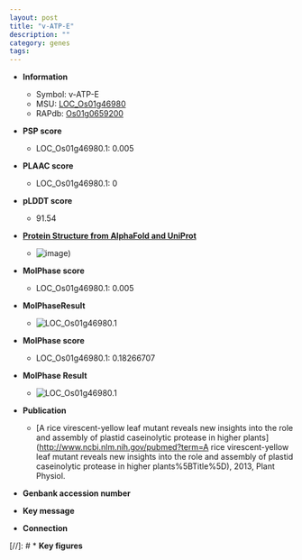 ```yaml
---
layout: post
title: "v-ATP-E"
description: ""
category: genes
tags: 
---
```


* **Information**  
    + Symbol: v-ATP-E  
    + MSU: [LOC_Os01g46980](http://rice.plantbiology.msu.edu/cgi-bin/ORF_infopage.cgi?orf=LOC_Os01g46980)  
    + RAPdb: [Os01g0659200](http://rapdb.dna.affrc.go.jp/viewer/gbrowse_details/irgsp1?name=Os01g0659200)  

* **PSP score**  
    + LOC_Os01g46980.1: 0.005 

* **PLAAC score**  
    + LOC_Os01g46980.1: 0 

* **pLDDT score**
    + 91.54

* **[Protein Structure from AlphaFold and UniProt](https://www.uniprot.org/uniprotkb/Q8SA35/entry#structure)**
    + ![image](https://ricepsp.github.io/images/Q8/AF-Q8SA35-F1.png))

* **MolPhase score**
    + LOC_Os01g46980.1: 0.005

* **MolPhaseResult**
    + ![LOC_Os01g46980.1](https://ricepsp.github.io/pictures/LOC_Os01g/LOC_Os01g46980.1.png)

* **MolPhase score**
    + LOC_Os01g46980.1: 0.18266707

* **MolPhase Result**
    + ![LOC_Os01g46980.1](https://304243504.github.io/Pictures/LOC_Os01g/LOC_Os01g46980.1.png)

* **Publication**  
    + [A rice virescent-yellow leaf mutant reveals new insights into the role and assembly of plastid caseinolytic protease in higher plants](http://www.ncbi.nlm.nih.gov/pubmed?term=A rice virescent-yellow leaf mutant reveals new insights into the role and assembly of plastid caseinolytic protease in higher plants%5BTitle%5D), 2013, Plant Physiol.

* **Genbank accession number**  

* **Key message**  

* **Connection**  

[//]: # * **Key figures**  



